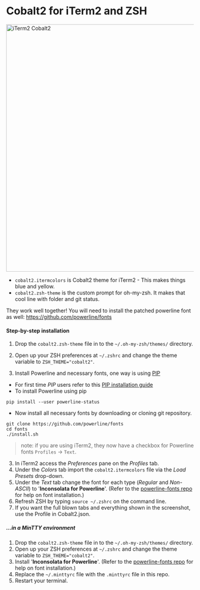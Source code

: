 # Cobalt2 for iTerm2 and ZSH

<img width="664" alt="iTerm2 Cobalt2" src="https://user-images.githubusercontent.com/176013/209395069-7e307ba0-d645-40d7-a235-267a9430080e.png">

* `cobalt2.itermcolors` is Cobalt2 theme for iTerm2 - This makes things blue and yellow.
* `cobalt2.zsh-theme` is the custom prompt for oh-my-zsh. It makes that cool line with folder and git status. 

They work well together! You will need to install the patched powerline font as well: <https://github.com/powerline/fonts>

#### Step-by-step installation
1. Drop the `cobalt2.zsh-theme` file in to the `~/.oh-my-zsh/themes/` directory.
2. Open up your ZSH preferences at `~/.zshrc` and change the theme variable to `ZSH_THEME="cobalt2"`.

3. Install Powerline and necessary fonts, one way is using [PIP](https://en.wikipedia.org/wiki/Pip_(package_manager))
 * For first time *PIP* users refer to this [PIP installation guide](https://pip.pypa.io/en/stable/installing/)
 * To install Powerline using pip
  ```
pip install --user powerline-status
  ```
 * Now install all necessary fonts by downloading or cloning git repository.

  ```
git clone https://github.com/powerline/fonts
cd fonts
./install.sh
  ```
  
> note: if you are using iTerm2, they now have a checkbox for Powerline fonts `Profiles` → `Text`.

3. In iTerm2 access the *Preferences* pane on the *Profiles* tab.
4. Under the *Colors* tab import the `cobalt2.itermcolors` file via the *Load Presets* drop-down.
5. Under the *Text* tab change the font for each type (*Regular* and *Non-ASCII*) to '**Inconsolata for Powerline**'. (Refer to the [powerline-fonts repo](https://github.com/powerline/fonts) for help on font installation.)
6. Refresh ZSH by typing `source ~/.zshrc` on the command line.
7. If you want the full blown tabs and everything shown in the screenshot, use the Profile in Cobalt2.json.

##### ...in a MinTTY environment
1. Drop the `cobalt2.zsh-theme` file in to the `~/.oh-my-zsh/themes/` directory.
2. Open up your ZSH preferences at `~/.zshrc` and change the theme variable to `ZSH_THEME="cobalt2"`.
3. Install '**Inconsolata for Powerline**'. (Refer to the [powerline-fonts repo](https://github.com/powerline/fonts) for help on font installation.)
4. Replace the `~/.minttyrc` file with the `.minttyrc` file in this repo.
5. Restart your terminal.

